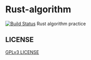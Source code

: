 # Rust-algorithm
[![Build Status](https://travis-ci.org/NOVA-ME/Rust-algorithm.svg?branch=master)](https://travis-ci.org/NOVA-ME/Rust-algorithm)
Rust algorithm practice
## LICENSE
[GPLv3 LICENSE](./LICENSE)